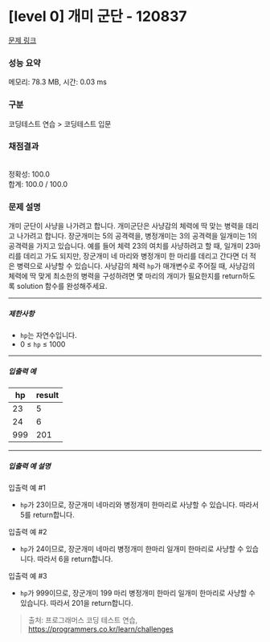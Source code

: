 # [level 0] 개미 군단 - 120837 

[문제 링크](https://school.programmers.co.kr/learn/courses/30/lessons/120837) 

### 성능 요약

메모리: 78.3 MB, 시간: 0.03 ms

### 구분

코딩테스트 연습 > 코딩테스트 입문

### 채점결과

<br/>정확성: 100.0<br/>합계: 100.0 / 100.0

### 문제 설명

<p>개미 군단이 사냥을 나가려고 합니다. 개미군단은 사냥감의 체력에 딱 맞는 병력을 데리고 나가려고 합니다. 장군개미는 5의 공격력을, 병정개미는 3의 공격력을 일개미는 1의 공격력을 가지고 있습니다. 예를 들어 체력 23의 여치를 사냥하려고 할 때, 일개미 23마리를 데리고 가도 되지만, 장군개미 네 마리와 병정개미 한 마리를 데리고 간다면 더 적은 병력으로 사냥할 수 있습니다. 사냥감의 체력&nbsp;<code>hp</code>가 매개변수로 주어질 때, 사냥감의 체력에 딱 맞게 최소한의 병력을 구성하려면 몇 마리의 개미가 필요한지를 return하도록 solution 함수를 완성해주세요.</p>

<hr>

<h5>제한사항</h5>

<ul>
<li><code>hp</code>는 자연수입니다.</li>
<li>0 ≤ <code>hp</code> ≤ 1000</li>
</ul>

<hr>

<h5>입출력 예</h5>
<table class="table">
        <thead><tr>
<th>hp</th>
<th>result</th>
</tr>
</thead>
        <tbody><tr>
<td>23</td>
<td>5</td>
</tr>
<tr>
<td>24</td>
<td>6</td>
</tr>
<tr>
<td>999</td>
<td>201</td>
</tr>
</tbody>
      </table>
<hr>

<h5>입출력 예 설명</h5>

<p>입출력 예 #1</p>

<ul>
<li><code>hp</code>가 23이므로, 장군개미 네마리와 병정개미 한마리로 사냥할 수 있습니다. 따라서 5를 return합니다.</li>
</ul>

<p>입출력 예 #2</p>

<ul>
<li><code>hp</code>가 24이므로, 장군개미 네마리 병정개미 한마리 일개미 한마리로 사냥할 수 있습니다. 따라서 6을 return합니다.</li>
</ul>

<p>입출력 예 #3</p>

<ul>
<li><code>hp</code>가 999이므로, 장군개미 199 마리 병정개미 한마리 일개미 한마리로 사냥할 수 있습니다. 따라서 201을 return합니다.</li>
</ul>


> 출처: 프로그래머스 코딩 테스트 연습, https://programmers.co.kr/learn/challenges